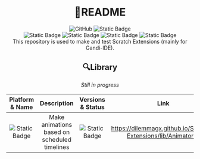 <div align="center">
  <h1>📄README</h1>
</div>

<div align="center">
  <a><img alt="GitHub" src="https://img.shields.io/github/license/DilemmaGX/Scratch-Extensions?color=blue"></img></a>
  <a><img alt="Static Badge" src="https://img.shields.io/badge/Author-DilemmaGX-blue"></img></a>
</div>

<div align="center">
  <a><img alt="Static Badge" src="https://img.shields.io/badge/Scratch--vm-darkgreen"></img></a>
  <a><img alt="Static Badge" src="https://img.shields.io/badge/Gandi--IDE-darkgreen"></img></a>
  <a><img alt="Static Badge" src="https://img.shields.io/badge/Turbo_Warp-darkgreen"></img></a>
  <a><img alt="Static Badge" src="https://img.shields.io/badge/JavaScript-darkgreen"></img></a>
</div>

<div align="center">
  This repository is used to make and test Scratch Extensions (mainly for Gandi-IDE).
  <h2>🔍Library</h2>

  <i>Still in progress</i>
  
  |Platform & Name|Description|Versions & Status|Link|Doc|
  |----|----|----|----|----|
  |<div align="middle"><img alt="Static Badge" src="https://img.shields.io/badge/Gandi--IDE-Animator.js-default"></img></div>|<div align="middle">Make animations based on scheduled timelines</div>|<div align="middle"><img alt="Static Badge" src="https://img.shields.io/badge/release-v1.0.1-default"></img></div>|<div align="middle">https://dilemmagx.github.io/Scratch-Extensions/lib/Animator.js</div>|<div align="middle">https://dilemmagx.github.io/Scratch-Extensions/doc/Animator.html</div>|
</div>
